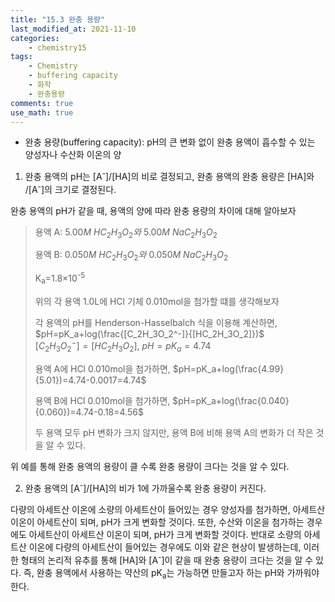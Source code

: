 ```yaml
---
title: "15.3 완충 용량"
last_modified_at: 2021-11-10
categories:
    - chemistry15
tags:
    - Chemistry
    - buffering capacity
    - 화학
    - 완충용량
comments: true
use_math: true
---
```


- 완충 용량(buffering capacity): pH의 큰 변화 없이 완충 용액이 흡수할 수 있는 양성자나 수산화 이온의 양

1. 완충 용액의 pH는 [A<sup>-</sup>]/[HA]의 비로 결정되고, 완충 용액의 완충 용량은 [HA]와 /[A<sup>-</sup>]의 크기로 결정된다.

완충 용액의 pH가 같을 때, 용액의 양에 따라 완충 용량의 차이에 대해 알아보자

> 용액 A: $5.00M\ HC_2H_3O_2와\ 5.00M\ NaC_2H_3O_2$
> 
> 용액 B: $0.050M\ HC_2H_3O_2와\ 0.050M\ NaC_2H_3O_2$
> 
> K<sub>a</sub>=1.8×10<sup>-5</sup>
> 
> 위의 각 용액 1.0L에 HCl 기체 0.010mol을 첨가할 떄를 생각해보자
>
> 각 용액의 pH를 Henderson-Hasselbalch 식을 이용해 계산하면,
> $pH=pK_a+log(\frac{[C_2H_3O_2^-]}{[HC_2H_3O_2]})$\
> $[C_2H_3O_2^-]=[HC_2H_3O_2],\ pH=pK_a=4.74$
>
>용액 A에 HCl 0.010mol을 첨가하면, $pH=pK_a+log(\frac{4.99}{5.01})=4.74-0.0017=4.74$
>
>용액 B에 HCl 0.010mol을 첨가하면, $pH=pK_a+log(\frac{0.040}{0.060})=4.74-0.18=4.56$
>
>두 용액 모두 pH 변화가 크지 않지만, 용액 B에 비해 용액 A의 변화가 더 작은 것을 알 수 있다.

위 예를 통해 완충 용액의 용량이 클 수록 완충 용량이 크다는 것을 알 수 있다.

2. 완충 용액의 [A<sup>-</sup>]/[HA]의 비가 1에 가까울수록 완충 용량이 커진다.

다량의 아세트산 이온에 소량의 아세트산이 들어있는 경우 양성자를 첨가하면, 아세트산 이온이 아세트산이 되며, pH가 크게 변화할 것이다. 또한, 수산와 이온을 첨가하는 경우에도 아세트산이 아세트산 이온이 되며, pH가 크게 변화할 것이다. 반대로 소량의 아세트산 이온에 다량의 아세트산이 들어있는 경우에도 이와 같은 현상이 발생하는데, 이러한 형태의 논리적 유추를 통해 [HA]와 [A<sup>-</sup>]이 같을 때 완충 용량이 크다는 것을 알 수 있다. 즉, 완충 용액에서 사용하는 약산의 pK<sub>a</sub>는 가능하면 만들고자 하는 pH와 가까워야 한다.